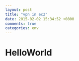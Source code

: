 ```yaml
---
layout: post
title: "vpn in ec2"
date: 2015-02-02 15:34:52 +0800
comments: true
categories: env
---
```


# HelloWorld